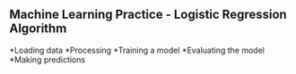 ## Machine Learning Practice - Logistic Regression Algorithm
*Loading data
*Processing
*Training a model
*Evaluating the model
*Making predictions
